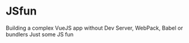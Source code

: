 # JSfun

Building a complex VueJS app without Dev Server, WebPack, Babel or bundlers
Just some JS fun
